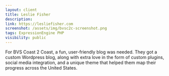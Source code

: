 ```yaml
---
layout: client
title: Leslie Fisher
description: 
link: https://lesliefisher.com
screenshot: /assets/img/bvsc2c-screenshot.png
tags: ExpressionEngine PHP
visibility: public
---
```


For BVS Coast 2 Coast, a fun, user-friendly blog was needed. They got a custom Wordpress blog, along with extra love in the form of custom plugins, social media integration, and a unique theme that helped them map their progress across the United States.
